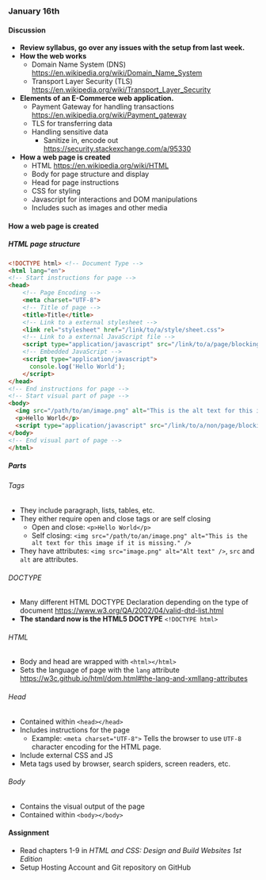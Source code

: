 ### January 16th

#### Discussion
* **Review syllabus, go over any issues with the setup from last week.**
* **How the web works**
    * Domain Name System (DNS) https://en.wikipedia.org/wiki/Domain_Name_System
    * Transport Layer Security (TLS) https://en.wikipedia.org/wiki/Transport_Layer_Security
* **Elements of an E-Commerce web application.**
    * Payment Gateway for handling transactions https://en.wikipedia.org/wiki/Payment_gateway
    * TLS for transferring data
    * Handling sensitive data
        * Sanitize in, encode out https://security.stackexchange.com/a/95330
* **How a web page is created**
  * HTML https://en.wikipedia.org/wiki/HTML
  * Body for page structure and display
  * Head for page instructions
  * CSS for styling
  * Javascript for interactions and DOM manipulations
  * Includes such as images and other media

#### How a web page is created

##### HTML page structure

```HTML
<!DOCTYPE html> <!-- Document Type -->
<html lang="en">
<!-- Start instructions for page -->
<head>
    <!-- Page Encoding -->
    <meta charset="UTF-8">
    <!-- Title of page -->
    <title>Title</title>
    <!-- Link to a external stylesheet -->
    <link rel="stylesheet" href="/link/to/a/style/sheet.css">
    <!-- Link to a external JavaScript file -->
    <script type="application/javascript" src="/link/to/a/page/blocking/js/file.js"></script>
    <!-- Embedded JavaScript -->
    <script type="application/javascript">
      console.log('Hello World');
    </script>
</head>
<!-- End instructions for page -->
<!-- Start visual part of page -->
<body>
  <img src="/path/to/an/image.png" alt="This is the alt text for this image if it is missing." />
  <p>Hello World</p>
  <script type="application/javascript" src="/link/to/a/non/page/blocking/js/file.js"></script>
</body>
<!-- End visual part of page -->
</html>

```

##### Parts

###### Tags
* They include paragraph, lists, tables, etc.
* They either require open and close tags or are self closing
    * Open and close: `<p>Hello World</p>`
    * Self closing: `<img src="/path/to/an/image.png" alt="This is the alt text for this image if it is missing." />`
* They have attributes: `<img src="image.png" alt="Alt text" />`, `src` and `alt` are attributes.

###### DOCTYPE
* Many different HTML DOCTYPE Declaration depending on the type of document https://www.w3.org/QA/2002/04/valid-dtd-list.html
* **The standard now is the HTML5 DOCTYPE** `<!DOCTYPE html>`

###### HTML
  * Body and head are wrapped with `<html></html>`
  * Sets the language of page with the `lang` attribute https://w3c.github.io/html/dom.html#the-lang-and-xmllang-attributes

###### Head
* Contained within `<head></head>`
* Includes instructions for the page
  * Example: `<meta charset="UTF-8">` Tells the browser to use `UTF-8` character encoding for the HTML page.
* Include external CSS and JS
* Meta tags used by browser, search spiders, screen readers, etc.  

###### Body
* Contains the visual output of the page
* Contained within `<body></body>`

#### Assignment

* Read chapters 1-9 in _HTML and CSS: Design and Build Websites 1st Edition_
* Setup Hosting Account and Git repository on GitHub
